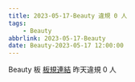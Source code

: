 ```yaml
---
title: 2023-05-17-Beauty 違規 0 人
tags:
    - Beauty
abbrlink: 2023-05-17-Beauty
date: Beauty-2023-05-17 12:00:00
---
```

Beauty 板 [板規連結](https://www.ptt.cc/bbs/Beauty/M.1630069980.A.84B.html)
昨天違規 0 人
